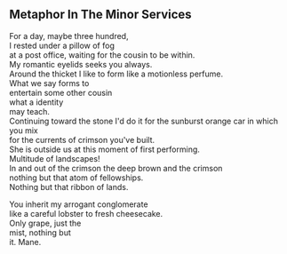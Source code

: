 Metaphor In The Minor Services
------------------------------
For a day, maybe three hundred,  
I rested under a pillow of fog  
at a post office, waiting for the cousin to be within.  
My romantic eyelids seeks you always.  
Around the thicket I like to form like a motionless perfume.  
What we say forms to  
entertain some other cousin  
what a identity  
may teach.  
Continuing toward the stone I'd do it for the sunburst orange car in which you mix  
for the currents of crimson you've built.  
She is outside us at this moment of first performing.  
Multitude of landscapes!  
In and out of the crimson the deep brown and the crimson  
nothing but that atom of fellowships.  
Nothing but that ribbon of lands.  
  
You inherit my arrogant conglomerate  
like a careful lobster to fresh cheesecake.  
Only grape, just the  
mist, nothing but  
it. Mane.  
